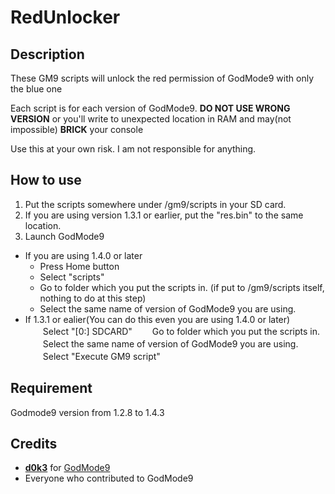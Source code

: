 # RedUnlocker
## Description
These GM9 scripts will unlock the red permission of GodMode9 with only the blue one

Each script is for each version of GodMode9. __DO NOT USE WRONG VERSION__ or you'll write to unexpected location in RAM and may(not impossible) **BRICK** your console

Use this at your own risk. I am not responsible for anything.

## How to use
1) Put the scripts somewhere under /gm9/scripts in your SD card.
2) If you are using version 1.3.1 or earlier, put the "res.bin" to the same location.
3) Launch GodMode9
- If you are using 1.4.0 or later
    - Press Home button
    - Select "scripts"
    - Go to folder which you put the scripts in. (if put to /gm9/scripts itself, nothing to do at this step)
    - Select the same name of version of GodMode9 you are using.
- If 1.3.1 or ealier(You can do this even you are using 1.4.0 or later)
　　Select "[0:] SDCARD"
　　Go to folder which you put the scripts in.
　　Select the same name of version of GodMode9 you are using.
　　Select "Execute GM9 script"

## Requirement
Godmode9 version from 1.2.8 to 1.4.3

## Credits
- [__d0k3__](https://github.com/d0k3) for [GodMode9](https://github.com/d0k3/GodMode9) 
- Everyone who contributed to GodMode9
